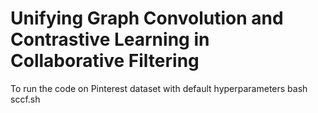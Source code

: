 # Unifying Graph Convolution and Contrastive Learning in Collaborative Filtering

To run the code on Pinterest dataset with default hyperparameters
bash sccf.sh
